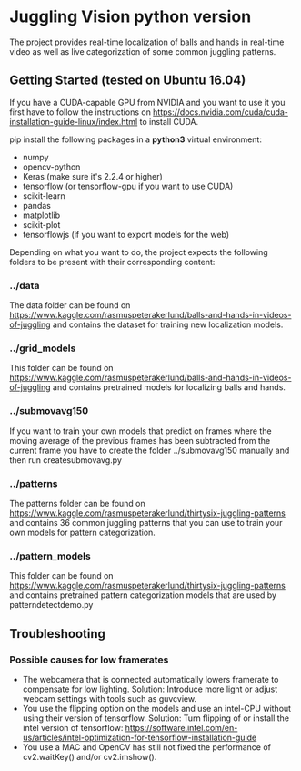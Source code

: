 # Juggling Vision python version

The project provides real-time localization of balls and hands in real-time video as well as live categorization of some common juggling patterns.

## Getting Started (tested on Ubuntu 16.04)
If you have a CUDA-capable GPU from NVIDIA and you want to use it you first have to follow the instructions on https://docs.nvidia.com/cuda/cuda-installation-guide-linux/index.html to install CUDA.

pip install the following packages in a **python3** virtual environment:
* numpy
* opencv-python
* Keras (make sure it's 2.2.4 or higher)
* tensorflow (or tensorflow-gpu if you want to use CUDA)
* scikit-learn
* pandas
* matplotlib
* scikit-plot
* tensorflowjs (if you want to export models for the web)

Depending on what you want to do, the project expects the following folders to be present with their corresponding content:

### ../data
The data folder can be found on https://www.kaggle.com/rasmuspeterakerlund/balls-and-hands-in-videos-of-juggling and contains the dataset for training new localization models.

### ../grid_models
This folder can be found on https://www.kaggle.com/rasmuspeterakerlund/balls-and-hands-in-videos-of-juggling and contains pretrained models for localizing balls and hands.

### ../submovavg150
If you want to train your own models that predict on frames where the moving average of the previous frames has been subtracted from the current frame you have to create the folder ../submovavg150 manually and then run createsubmovavg.py

### ../patterns
The patterns folder can be found on https://www.kaggle.com/rasmuspeterakerlund/thirtysix-juggling-patterns and contains 36 common juggling patterns that you can use to train your own models for pattern categorization.

### ../pattern_models
This folder can be found on https://www.kaggle.com/rasmuspeterakerlund/thirtysix-juggling-patterns and contains pretrained pattern categorization models that are used by patterndetectdemo.py

## Troubleshooting
### Possible causes for low framerates
* The webcamera that is connected automatically lowers framerate to compensate for low lighting. Solution: Introduce more light or adjust webcam settings with tools such as guvcview.
* You use the flipping option on the models and use an intel-CPU without using their version of tensorflow. Solution: Turn flipping of or install the intel version of tensorflow: https://software.intel.com/en-us/articles/intel-optimization-for-tensorflow-installation-guide
* You use a MAC and OpenCV has still not fixed the performance of cv2.waitKey() and/or cv2.imshow().
